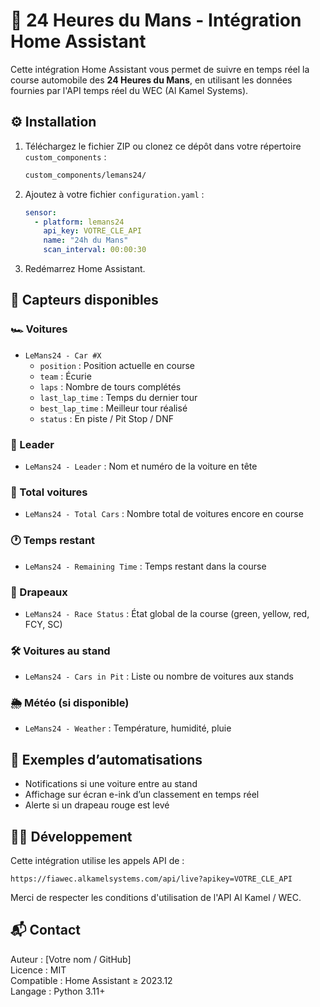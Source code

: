 # 🏁 24 Heures du Mans - Intégration Home Assistant

Cette intégration Home Assistant vous permet de suivre en temps réel la course automobile des **24 Heures du Mans**, en utilisant les données fournies par l'API temps réel du WEC (Al Kamel Systems).

## ⚙️ Installation

1. Téléchargez le fichier ZIP ou clonez ce dépôt dans votre répertoire `custom_components` :
   ```bash
   custom_components/lemans24/
   ```

2. Ajoutez à votre fichier `configuration.yaml` :
   ```yaml
   sensor:
     - platform: lemans24
       api_key: VOTRE_CLE_API
       name: "24h du Mans"
       scan_interval: 00:00:30
   ```

3. Redémarrez Home Assistant.

## 📡 Capteurs disponibles

### 🏎️ Voitures
- `LeMans24 - Car #X`
  - `position` : Position actuelle en course
  - `team` : Écurie
  - `laps` : Nombre de tours complétés
  - `last_lap_time` : Temps du dernier tour
  - `best_lap_time` : Meilleur tour réalisé
  - `status` : En piste / Pit Stop / DNF

### 🥇 Leader
- `LeMans24 - Leader` : Nom et numéro de la voiture en tête

### 🚗 Total voitures
- `LeMans24 - Total Cars` : Nombre total de voitures encore en course

### 🕐 Temps restant
- `LeMans24 - Remaining Time` : Temps restant dans la course

### 🏁 Drapeaux
- `LeMans24 - Race Status` : État global de la course (green, yellow, red, FCY, SC)

### 🛠 Voitures au stand
- `LeMans24 - Cars in Pit` : Liste ou nombre de voitures aux stands

### 🌦 Météo (si disponible)
- `LeMans24 - Weather` : Température, humidité, pluie

## 🧪 Exemples d’automatisations

- Notifications si une voiture entre au stand
- Affichage sur écran e-ink d’un classement en temps réel
- Alerte si un drapeau rouge est levé

## 🧑‍💻 Développement

Cette intégration utilise les appels API de :
```
https://fiawec.alkamelsystems.com/api/live?apikey=VOTRE_CLE_API
```

Merci de respecter les conditions d'utilisation de l'API Al Kamel / WEC.

## 📬 Contact

Auteur : [Votre nom / GitHub]  
Licence : MIT  
Compatible : Home Assistant ≥ 2023.12  
Langage : Python 3.11+
